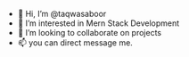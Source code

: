 - 👋 Hi, I’m @taqwasaboor
- 👀 I’m interested in Mern Stack Development
- 💞️ I’m looking to collaborate on projects
- 📫 you can direct message me.

<!---
taqwasaboor/taqwasaboor is a ✨ special ✨ repository because its `README.md` (this file) appears on your GitHub profile.
You can click the Preview link to take a look at your changes.
--->

